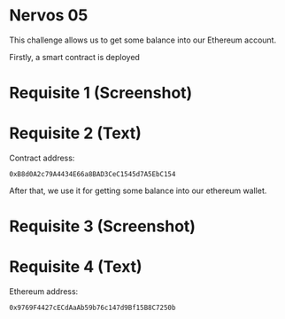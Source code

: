 # Nervos 05

This challenge allows us to get some balance into our Ethereum account.

Firstly, a smart contract is deployed

# Requisite 1 (Screenshot)

# Requisite 2 (Text)

Contract address:

```
0xB8d0A2c79A4434E66a8BAD3CeC1545d7A5EbC154
```

After that, we use it for getting some balance into our ethereum wallet.

# Requisite 3 (Screenshot)

# Requisite 4 (Text)

Ethereum address:

```
0x9769F4427cECdAaAb59b76c147d9Bf15B8C7250b
```
